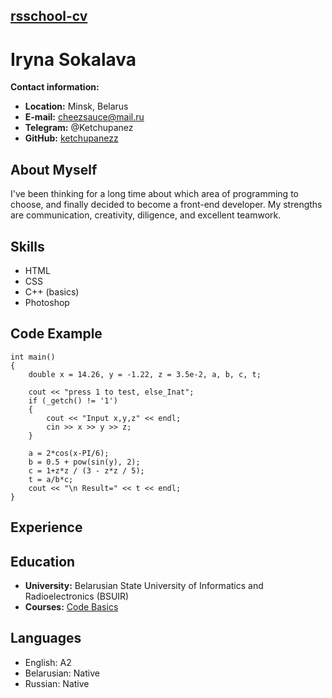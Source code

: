 [rsschool-cv]()
---
**Iryna Sokalava**
===

__Contact information:__

- **Location:** Minsk, Belarus
- **E-mail:** cheezsauce@mail.ru
- **Telegram:** @Ketchupanez
- **GitHub:** [ketchupanezz](https://github.com/ketchupanezz)

**About Myself**
---
I've been thinking for a long time about which area of programming to choose, and finally decided to become a front-end developer.
My strengths are communication, creativity, diligence, and excellent teamwork. 

**Skills**
---
- HTML
- CSS
- C++ (basics)
- Photoshop

**Code Example**
---
``` 
int main()
{
    double x = 14.26, y = -1.22, z = 3.5e-2, a, b, c, t;

    cout << "press 1 to test, else_Inat";
    if (_getch() != '1') 
    {
        cout << "Input x,y,z" << endl;
        cin >> x >> y >> z; 
    }

    a = 2*cos(x-PI/6);
    b = 0.5 + pow(sin(y), 2);
    c = 1+z*z / (3 - z*z / 5);
    t = a/b*c; 
    cout << "\n Result=" << t << endl;
}
``` 

**Experience**
---

**Education**
---
- **University:** Belarusian State University of Informatics and Radioelectronics (BSUIR)
- **Courses:** [Code Basics](https://code-basics.com/ru)

**Languages**
---
- English: A2
- Belarusian: Native
- Russian: Native
